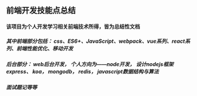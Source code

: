 ## 前端开发技能点总结

#### 该项目为个人开发学习相关前端技术所得，皆为总结性文档

##### 其中前端部分包括： css、ES6+、JavaScript、webpack、vue系列、react系列、前端性能优化、移动开发

##### 后台部分： web后台开发， 个人方向为——node开发， 设计nodejs框架express、 koa， mongodb， redis， javascript数据结构与算法

##### 面试题记等等
